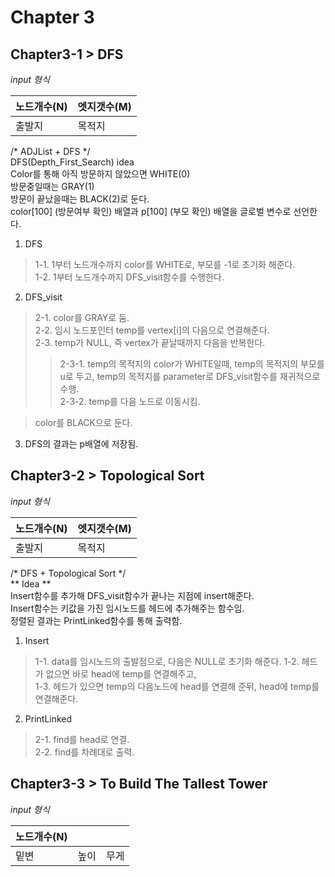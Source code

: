 # Chapter 3  
## Chapter3-1 > DFS  
_input 형식_  

| 노드개수(N) | 엣지갯수(M) |
| ----- | ----- |
| 출발지 | 목적지 | 

/* ADJList + DFS */  
DFS(Depth_First_Search) idea  
Color를 통해 아직 방문하지 않았으면 WHITE(0)  
방문중일때는 GRAY(1)  
방문이 끝났을때는 BLACK(2)로 둔다.  
color[100] (방문여부 확인) 배열과 p[100] (부모 확인) 배열을 글로벌 변수로 선언한다.  

1. DFS
 > 1-1. 1부터 노드개수까지 color를 WHITE로, 부모를 -1로 초기화 해준다.  
 > 1-2. 1부터 노드개수까지 DFS_visit함수를 수행한다.  
2. DFS_visit  
 > 2-1. color를 GRAY로 둠.  
 > 2-2. 임시 노드포인터 temp를 vertex[i]의 다음으로 연결해준다.  
 > 2-3. temp가 NULL, 즉 vertex가 끝날때까지 다음을 반복한다.
  >> 2-3-1. temp의 목적지의 color가 WHITE일때, temp의 목적지의 부모를 u로 두고, 
temp의 목적지를 parameter로 DFS_visit함수를 재귀적으로 수행.  
  >> 2-3-2. temp를 다음 노드로 이동시킴.  
 
 > color를 BLACK으로 둔다.
3. DFS의 결과는 p배열에 저장됨.


## Chapter3-2 > Topological Sort
_input 형식_  

|노드개수(N)|엣지갯수(M)|  
|----|----|
|출발지|목적지|  

/* DFS + Topological Sort */  
** Idea **  
Insert함수를 추가해 DFS_visit함수가 끝나는 지점에 insert해준다.  
Insert함수는 키값을 가진 임시노드를 헤드에 추가해주는 함수임.  
정렬된 결과는 PrintLinked함수를 통해 출력함.  

1. Insert  
 > 1-1. data를 임시노드의 출발점으로, 다음은 NULL로 초기화 해준다.
 > 1-2. 헤드가 없으면 바로 head에 temp를 연결해주고,  
 > 1-3. 헤드가 있으면 temp의 다음노드에 head를 연결해 준뒤, head에 temp를 연결해준다.  
2. PrintLinked  
 > 2-1. find를 head로 연결.  
 > 2-2. find를 차례대로 출력.  

## Chapter3-3 > To Build The Tallest Tower
_input 형식_  

|노드개수(N)|||
|---|---|---|
|밑변|높이|무게|  
